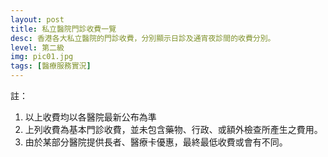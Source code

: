 ```yaml
---
layout: post
title: 私立醫院門診收費一覽
desc: 香港各大私立醫院的門診收費，分別顯示日診及通宵夜診間的收費分別。
level: 第二級
img: pic01.jpg
tags: [醫療服務實況]
---
```

<script src="{{ "/assets/plugins/highcharts/plugin.js" | relative_url }}"></script>
<div id="highcharts"></div>

註：

1. 以上收費均以各醫院最新公布為準
2. 上列收費為基本門診收費，並未包含藥物、行政、或額外檢查所產生之費用。
3. 由於某部分醫院提供長者、醫療卡優惠，最終最低收費或會有不同。

<script>
require(['highcharts'], function(highcharts) { 
  var raw = {{ site.data.PRIVATEOPDPRICE | jsonify }};
  if (typeof window["Highcharts"] !== "undefined") {
      var options = {
          "chart": {
              "type": "columnrange",
              "inverted": true,
              "polar": false
          },
          exporting: { enabled: false },
          "plotOptions": {
              "series": {
                  "animation": false,
                  "minPointLength": 5,
                  "lineWidth": 5,
                  "dataLabels": {
                      "enabled": true,
                      "style": {
                          "color": "contrast",
                          "fontSize": "11px",
                          "fontWeight": "",
                          "textOutline": "1px 1px contrast"
                      }
                  }
              }
          },
          "title": {
              "text": ""
          },
          "subtitle": {
              "text": ""
          },
          "exporting": {},
          "credits": {
              "enabled": false
          },
          "tooltip": {
              "shared": true
          },
          "data": {
            "rows": raw
          }
      };
      var chart = new Highcharts.Chart("highcharts", options);
      console.log(chart);
  }
</script>
